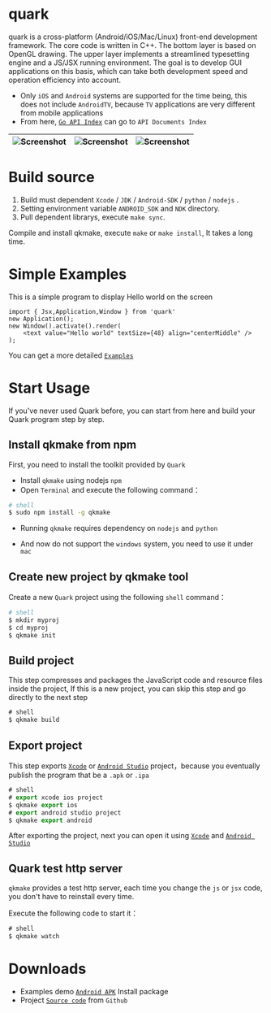 quark
===============

quark is a cross-platform (Android/iOS/Mac/Linux) front-end development framework. The core code is written in C++. The bottom layer is based on OpenGL drawing. The upper layer implements a streamlined typesetting engine and a JS/JSX running environment. The goal is to develop GUI applications on this basis, which can take both development speed and operation efficiency into account.

* Only `iOS` and `Android` systems are supported for the time being, this does not include `AndroidTV`, because `TV` applications are very different from mobile applications
* From here, [`Go API Index`](http://quarks.cc/doc/) can go to `API Documents Index`

| ![Screenshot](http://quarks.cc/img/0x0ss.jpg) | ![Screenshot](http://quarks.cc/img/0x0ss_3.jpg) | ![Screenshot](http://quarks.cc/img/0x0ss_4.jpg) |
|--|--|--|


Build source
===============

1. Build must dependent `Xcode` / `JDK` / `Android-SDK` / `python` / `nodejs` .
2. Setting environment variable `ANDROID_SDK` and `NDK` directory.
3. Pull dependent librarys, execute `make sync`.

Compile and install qkmake, execute `make` or `make install`, It takes a long time.


# Simple Examples

This is a simple program to display Hello world on the screen

```tsx
import { Jsx,Application,Window } from 'quark'
new Application();
new Window().activate().render(
	<text value="Hello world" textSize={48} align="centerMiddle" />
);
```

You can get a more detailed [`Examples`]

# Start Usage

If you've never used Quark before, you can start from here and build your Quark program step by step.

## Install qkmake from npm

First, you need to install the toolkit provided by `Quark`

* Install `qkmake` using nodejs `npm` 
* Open `Terminal` and execute the following command：

```sh
# shell
$ sudo npm install -g qkmake
```
	
* Running `qkmake` requires dependency on `nodejs` and `python`

* And now do not support the `windows` system, you need to use it under `mac`

## Create new project by qkmake tool

Create a new `Quark` project using the following `shell` command：

```sh
# shell
$ mkdir myproj
$ cd myproj
$ qkmake init
```

## Build project

This step compresses and packages the JavaScript code and resource files inside the project,
If this is a new project, you can skip this step and go directly to the next step

```js
# shell
$ qkmake build
```

## Export project

This step exports [`Xcode`] or [`Android Studio`] project，because you eventually publish the program that be a `.apk` or `.ipa`

```js
# shell
# export xcode ios project
$ qkmake export ios
# export android studio project
$ qkmake export android
```

After exporting the project, next you can open it using [`Xcode`] and [`Android Studio`]

## Quark test http server

`qkmake` provides a test http server, each time you change the `js` or `jsx` code, you don't have to reinstall every time.

Execute the following code to start it：

```js
# shell
$ qkmake watch
```

# Downloads

* Examples demo [`Android APK`] Install package
* Project [`Source code`] from `Github`


[`Examples`]: https://github.com/louis-tru/quark/tree/master/examples
[`Xcode`]: https://developer.apple.com/library/content/documentation/IDEs/Conceptual/AppDistributionGuide/ConfiguringYourApp/ConfiguringYourApp.html
[`Android Studio`]: https://developer.android.com/studio/projects/create-project.html
[`Android APK`]: https://github.com/louis-tru/quark/releases/download/v0.1.0/examples-release.apk
[`NPM`]: https://www.npmjs.com/package/qkmake
[`Source code`]: https://github.com/louis-tru/quark
